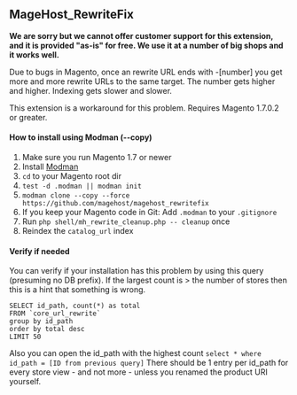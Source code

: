 ## MageHost_RewriteFix

**We are sorry but we cannot offer customer support for this extension, and it is provided "as-is" for free. We use it at a number of big shops and it works well.**

Due to bugs in Magento, once an rewrite URL ends with -[number] you get more and more rewrite URLs to the same target. The number gets higher and higher. Indexing gets slower and slower.

This extension is a workaround for this problem.
Requires Magento 1.7.0.2 or greater.

#### How to install using Modman (--copy)
1. Make sure you run Magento 1.7 or newer 
1. Install [Modman](https://github.com/colinmollenhour/modman)
1. `cd` to your Magento root dir
1. `test -d .modman || modman init`
1. `modman clone --copy --force https://github.com/magehost/magehost_rewritefix`
1. If you keep your Magento code in Git: Add `.modman` to your `.gitignore`
1. Run `php shell/mh_rewrite_cleanup.php -- cleanup` once
1. Reindex the `catalog_url` index

#### Verify if needed
You can verify if your installation has this problem by using this query (presuming no DB prefix). If the largest count is > the number of stores then this is a hint that something is wrong. 

```
SELECT id_path, count(*) as total
FROM `core_url_rewrite`
group by id_path
order by total desc
LIMIT 50
```

Also you can open the id_path with the highest count `select * where id_path = [ID from previous query]`
There should be 1 entry per id_path for every store view - and not more - unless you renamed the product URI yourself. 


